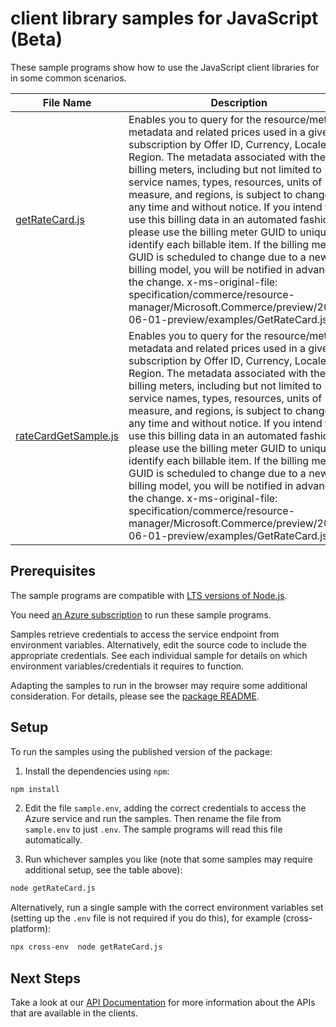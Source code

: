 # client library samples for JavaScript (Beta)

These sample programs show how to use the JavaScript client libraries for in some common scenarios.

| **File Name**                             | **Description**                                                                                                                                                                                                                                                                                                                                                                                                                                                                                                                                                                                                                                                                                                                                              |
| ----------------------------------------- | ------------------------------------------------------------------------------------------------------------------------------------------------------------------------------------------------------------------------------------------------------------------------------------------------------------------------------------------------------------------------------------------------------------------------------------------------------------------------------------------------------------------------------------------------------------------------------------------------------------------------------------------------------------------------------------------------------------------------------------------------------------ |
| [getRateCard.js][getratecard]             | Enables you to query for the resource/meter metadata and related prices used in a given subscription by Offer ID, Currency, Locale and Region. The metadata associated with the billing meters, including but not limited to service names, types, resources, units of measure, and regions, is subject to change at any time and without notice. If you intend to use this billing data in an automated fashion, please use the billing meter GUID to uniquely identify each billable item. If the billing meter GUID is scheduled to change due to a new billing model, you will be notified in advance of the change. x-ms-original-file: specification/commerce/resource-manager/Microsoft.Commerce/preview/2015-06-01-preview/examples/GetRateCard.json |
| [rateCardGetSample.js][ratecardgetsample] | Enables you to query for the resource/meter metadata and related prices used in a given subscription by Offer ID, Currency, Locale and Region. The metadata associated with the billing meters, including but not limited to service names, types, resources, units of measure, and regions, is subject to change at any time and without notice. If you intend to use this billing data in an automated fashion, please use the billing meter GUID to uniquely identify each billable item. If the billing meter GUID is scheduled to change due to a new billing model, you will be notified in advance of the change. x-ms-original-file: specification/commerce/resource-manager/Microsoft.Commerce/preview/2015-06-01-preview/examples/GetRateCard.json |

## Prerequisites

The sample programs are compatible with [LTS versions of Node.js](https://github.com/nodejs/release#release-schedule).

You need [an Azure subscription][freesub] to run these sample programs.

Samples retrieve credentials to access the service endpoint from environment variables. Alternatively, edit the source code to include the appropriate credentials. See each individual sample for details on which environment variables/credentials it requires to function.

Adapting the samples to run in the browser may require some additional consideration. For details, please see the [package README][package].

## Setup

To run the samples using the published version of the package:

1. Install the dependencies using `npm`:

```bash
npm install
```

2. Edit the file `sample.env`, adding the correct credentials to access the Azure service and run the samples. Then rename the file from `sample.env` to just `.env`. The sample programs will read this file automatically.

3. Run whichever samples you like (note that some samples may require additional setup, see the table above):

```bash
node getRateCard.js
```

Alternatively, run a single sample with the correct environment variables set (setting up the `.env` file is not required if you do this), for example (cross-platform):

```bash
npx cross-env  node getRateCard.js
```

## Next Steps

Take a look at our [API Documentation][apiref] for more information about the APIs that are available in the clients.

[getratecard]: https://github.com/Azure/azure-sdk-for-js/blob/main/sdk/commerce/arm-commerce/samples/v4-beta/javascript/getRateCard.js
[ratecardgetsample]: https://github.com/Azure/azure-sdk-for-js/blob/main/sdk/commerce/arm-commerce/samples/v4-beta/javascript/rateCardGetSample.js
[apiref]: https://docs.microsoft.com/javascript/api/@azure/arm-commerce?view=azure-node-preview
[freesub]: https://azure.microsoft.com/free/
[package]: https://github.com/Azure/azure-sdk-for-js/tree/main/sdk/commerce/arm-commerce/README.md
